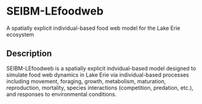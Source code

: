 # SEIBM-LEfoodweb
A spatially explicit individual-based food web model for the Lake Erie ecosystem

## Description 
SEIBM-LEfoodweb is a spatially explicit indvidual-based model designed to simulate food web dynamics in Lake Erie via individual-based processes including movement, foraging, growth, metabolism, maturation, reproduction, mortality, species interactions (competition, predation, etc.), and responses to environmental conditions.
